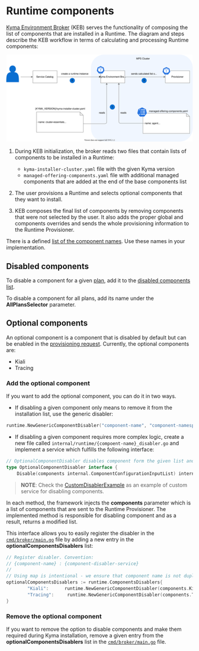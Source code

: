 # Runtime components

[Kyma Environment Broker](https://github.com/kyma-project/control-plane/blob/master/components/kyma-environment-broker) (KEB) serves the functionality of composing the list of components that are installed in a Runtime. The diagram and steps describe the KEB workflow in terms of calculating and processing Runtime components:

![runtime-components-architecture](assets/runtime-components.svg)

1. During KEB initialization, the broker reads two files that contain lists of components to be installed in a Runtime:  

   * `kyma-installer-cluster.yaml` file with the given Kyma version
   * `managed-offering-components.yaml` file with additional managed components that are added at the end of the base components list

2. The user provisions a Runtime and selects optional components that they want to install.

3. KEB composes the final list of components by removing components that were not selected by the user. It also adds the proper global and components overrides and sends the whole provisioning information to the Runtime Provisioner.

There is a defined [list of the component names](https://github.com/kyma-project/control-plane/blob/master/components/kyma-environment-broker/internal/runtime/components). Use these names in your implementation.

## Disabled components

To disable a component for a given [plan](03-01-service-description.md), add it to the [disabled components list](https://github.com/kyma-project/control-plane/blob/master/components/kyma-environment-broker/internal/runtime/disabled_components.go).

To disable a component for all plans, add its name under the **AllPlansSelector** parameter.

## Optional components

An optional component is a component that is disabled by default but can be enabled in the [provisioning request](08-01-provisioning-kyma-environment.md). Currently, the optional components are:


* Kiali
* Tracing

### Add the optional component

If you want to add the optional component, you can do it in two ways.

* If disabling a given component only means to remove it from the installation list, use the generic disabler:

```go
runtime.NewGenericComponentDisabler("component-name", "component-namespace")
``` 

* If disabling a given component requires more complex logic, create a new file called `internal/runtime/{compoent-name}_disabler.go` and implement a service which fulfills the following interface:

```go
// OptionalComponentDisabler disables component form the given list and returns a modified list
type OptionalComponentDisabler interface {
	Disable(components internal.ComponentConfigurationInputList) internal.ComponentConfigurationInputList
```

>**NOTE**: Check the [CustomDisablerExample](https://github.com/kyma-project/control-plane/blob/master/components/kyma-environment-broker/internal/runtime/custom_disabler_example.go) as an example of custom service for disabling components.

In each method, the framework injects the  **components** parameter which is a list of components that are sent to the Runtime Provisioner. The implemented method is responsible for disabling component and as a result, returns a modified list. 
  
This interface allows you to easily register the disabler in the [`cmd/broker/main.go`](./cmd/broker/main.go) file by adding a new entry in the **optionalComponentsDisablers** list:

```go
// Register disabler. Convention:
// {component-name} : {component-disabler-service}
//
// Using map is intentional - we ensure that component name is not duplicated.
optionalComponentsDisablers := runtime.ComponentsDisablers{
		"Kiali":      runtime.NewGenericComponentDisabler(components.Kiali),
		"Tracing":     runtime.NewGenericComponentDisabler(components.Tracing),
}
```

### Remove the optional component

If you want to remove the option to disable components and make them required during Kyma installation, remove a given entry from the **optionalComponentsDisablers** list in the [`cmd/broker/main.go`](./cmd/broker/main.go) file.
